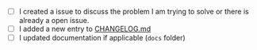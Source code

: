 - [ ] I created a issue to discuss the problem I am trying to solve or there is already a open issue.
- [ ] I added a new entry to [CHANGELOG.md](https://github.com/clojure-lsp/clojure-lsp/blob/master/CHANGELOG.md)
- [ ] I updated documentation if applicable (`docs` folder)
